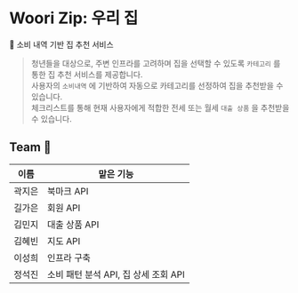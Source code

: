 # Woori Zip: 우리 집
🏡 소비 내역 기반 집 추천 서비스
> 청년들을 대상으로, 주변 인프라를 고려하며 집을 선택할 수 있도록 `카테고리` 를 통한 집 추천 서비스를 제공합니다. </br>
> 사용자의 `소비내역` 에 기반하여 자동으로 카테고리를 선정하여 집을 추천받을 수 있습니다. </br>
> 체크리스트를 통해 현재 사용자에게 적합한 전세 또는 월세 `대출 상품` 을 추천받을 수 있습니다.

## Team 👥
| 이름 | 맡은 기능 |
|----------|----------|
| 곽지은  | 북마크 API |
| 길가은  | 회원 API  | 
| 김민지  | 대출 상품 API   |
| 김혜빈  | 지도 API |
| 이성희  | 인프라 구축 |
| 정석진  | 소비 패턴 분석 API, 집 상세 조회 API |
